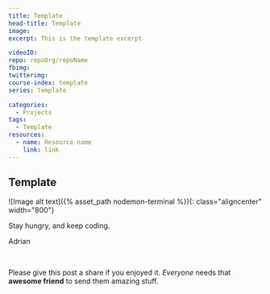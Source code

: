 ```yaml
---
title: Template
head-title: Template
image: 
excerpt: This is the template excerpt

videoID: 
repo: repoOrg/repoName
fbimg: 
twitterimg: 
course-index: template
series: Template

categories:
  - Projects
tags:
  - Template
resources:
  - name: Resource name
    link: link
---
```

## Template

![Image alt text]({% asset_path nodemon-terminal %}){: class="aligncenter" width="800"}

Stay hungry, and keep coding.

Adrian

&nbsp;

Please give this post a share if you enjoyed it. _Everyone_ needs that **awesome friend** to send them amazing stuff.
